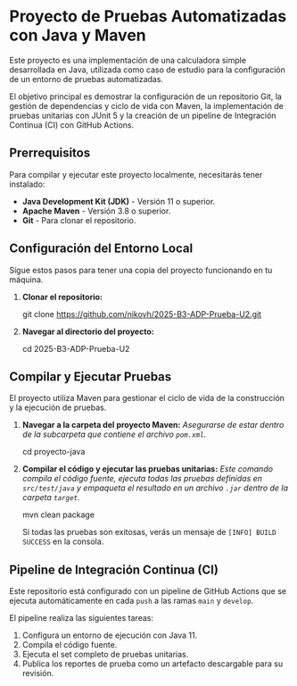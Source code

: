 # Proyecto de Pruebas Automatizadas con Java y Maven

Este proyecto es una implementación de una calculadora simple desarrollada en Java, utilizada como caso de estudio para la configuración de un entorno de pruebas automatizadas.

El objetivo principal es demostrar la configuración de un repositorio Git, la gestión de dependencias y ciclo de vida con Maven, la implementación de pruebas unitarias con JUnit 5 y la creación de un pipeline de Integración Continua (CI) con GitHub Actions.


##  Prerrequisitos

Para compilar y ejecutar este proyecto localmente, necesitarás tener instalado:

*   **Java Development Kit (JDK)** - Versión 11 o superior.
*   **Apache Maven** - Versión 3.8 o superior.
*   **Git** - Para clonar el repositorio.

##  Configuración del Entorno Local

Sigue estos pasos para tener una copia del proyecto funcionando en tu máquina.

1.  **Clonar el repositorio:**
    
    git clone https://github.com/nikovh/2025-B3-ADP-Prueba-U2.git
    

2.  **Navegar al directorio del proyecto:**

    cd 2025-B3-ADP-Prueba-U2


##  Compilar y Ejecutar Pruebas

El proyecto utiliza Maven para gestionar el ciclo de vida de la construcción y la ejecución de pruebas.

1.  **Navegar a la carpeta del proyecto Maven:**
    *Asegurarse de estar dentro de la subcarpeta que contiene el archivo `pom.xml`.*
    
    cd proyecto-java


2.  **Compilar el código y ejecutar las pruebas unitarias:**
    *Este comando compila el código fuente, ejecuta todas las pruebas definidas en `src/test/java` y empaqueta el resultado en un archivo `.jar` dentro de la carpeta `target`.*
    
    mvn clean package
    
    Si todas las pruebas son exitosas, verás un mensaje de `[INFO] BUILD SUCCESS` en la consola.


##  Pipeline de Integración Continua (CI)

Este repositorio está configurado con un pipeline de GitHub Actions que se ejecuta automáticamente en cada `push` a las ramas `main` y `develop`.

El pipeline realiza las siguientes tareas:
1.  Configura un entorno de ejecución con Java 11.
2.  Compila el código fuente.
3.  Ejecuta el set completo de pruebas unitarias.
4.  Publica los reportes de prueba como un artefacto descargable para su revisión.